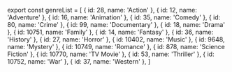 export const genreList = [
{ id: 28, name: 'Action' },
{ id: 12, name: 'Adventure' },
{ id: 16, name: 'Animation' },
{ id: 35, name: 'Comedy' },
{ id: 80, name: 'Crime' },
{ id: 99, name: 'Documentary' },
{ id: 18, name: 'Drama' },
{ id: 10751, name: 'Family' },
{ id: 14, name: 'Fantasy' },
{ id: 36, name: 'History' },
{ id: 27, name: 'Horror' },
{ id: 10402, name: 'Music' },
{ id: 9648, name: 'Mystery' },
{ id: 10749, name: 'Romance' },
{ id: 878, name: 'Science Fiction' },
{ id: 10770, name: 'TV Movie' },
{ id: 53, name: 'Thriller' },
{ id: 10752, name: 'War' },
{ id: 37, name: 'Western' },
]
